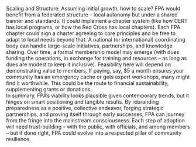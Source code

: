 Scaling and Structure: Assuming initial growth, how to scale? FPA would benefit from a federated structure – local autonomy but under a shared banner and standards. It could implement a chapter system (like how CERT has local programs, or how the Red Cross has local chapters). Each FPA chapter could sign a charter agreeing to core principles and be free to adapt to local needs beyond that. A national (or international) coordinating body can handle large-scale initiatives, partnerships, and knowledge sharing. Over time, a formal membership model may emerge (with dues funding the operations, in exchange for training and resources – as long as dues are modest to keep it inclusive). Feasibility here will depend on demonstrating value to members. If paying, say, $5 a month ensures your community has an emergency cache or gets expert workshops, many might find it worthwhile. This could be the route to financial sustainability, supplementing grants or donations.  
In summary, FPA’s viability looks plausible given contemporary trends, but it hinges on smart positioning and tangible results. By rebranding preparedness as a positive, collective endeavor, forging strategic partnerships, and proving itself through early successes, FPA can journey from the fringe into the mainstream consciousness. Each step of adoption will need trust-building – with the public, with officials, and among members – but if done right, FPA could evolve into a respected pillar of community resilience.